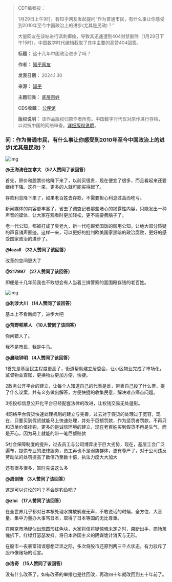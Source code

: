
> 
> CDT编者按：  
> 
> 1月29日上午9时，有知乎网友发起提问“作为普通市民，有什么事让你感受到2010年至今中国政治上的进步(尤其是民政)？”  
> 
> 大量网友在该帖进行讽刺揶揄，导致其迅速遭到404封禁删除（1月29日下午15时）。中国数字时代编辑截取了其中主要的高赞404回答。
> 
> 
> 
> 
> **标题：** 这十几年中国政治进步了吗？  
> 
> **作者：** [知乎网友](https://chinadigitaltimes.net/space/知乎)  
> 
> **发表日期：** 2024.1.30  
> 
> **来源：** [知乎](https://www.zhihu.com/question/641546831)  
> 
> **主题归类：** [底层百姓](https://chinadigitaltimes.net/space/底层百姓)  
> 
> **CDS收藏：** [公民馆](https://chinadigitaltimes.net/space/%E5%85%AC%E6%B0%91%E9%A6%86)  
> 
> **版权说明：** 该作品版权归原作者所有。中国数字时代仅对原作进行存档，以对抗中国的网络审查。[详细版权说明](https://chinadigitaltimes.net/chinese/copyright)。
> 
> 
> 


### 问：作为普通市民，有什么事让你感受到2010年至今中国政治上的进步(尤其是民政)？


![img](https://chinadigitaltimes.net/chinese/files/2024/01/17chinaproposals-web1-master1050.jpg)


**@王海涛在加拿大 （57人赞同了该回答）** 


首先，房价和股票价格降下来了，以前买很贵，现在便宜了很多，而且看起来还要继续下降。这样一来，更多的人就可能买得起了。


存款利息降下来了，如果老百姓去存款，不需要担心利息过高而吃亏。


新闻媒体的内容更丰富了，省去了调查记者那些堵心的揭露性内容，只能发出一种声音的媒体，让大家在观看时更加轻松，更不需要费脑子了。


老一代公知，都被打成了臭老九，新一代吃假爱国饭的御用公知，让绝大部分质疑的声音销声匿迹。这样一来，可以更好的批判欧美国家黑暗的政治腐败，更好的感受国家政治的进步了。


**@lazall （32人赞同了该回答）** 


改革的空间更大了


**@217997 （27人赞同了该回答）** 


即便是十几年前我也不敢想会有人当着三排警察的面围殴存钱的老百姓。


![img](https://chinadigitaltimes.net/chinese/files/2024/01/ehqdrl8xmoa91.gif)


**@利涉大川 （14人赞同了该回答）** 


基本上不看新闻了，进步大吧


**@荒野稻草人 （10人赞同了该回答）** 


你问错人了。


我不是市民，我是牛马。


**@晨晓钟明 （4人赞同了该回答）** 


1首先是基层民主程度更高了，街道帮助建立居委会，让小区物业完成了市场化，监督物业查账，更换物业更加方便，快捷。


2政务公开平台的建立，让每个人知道自己的代表是谁，带表自己投了什么票，提了什么议案，并有义务做出解答，方便快捷的收集民意，解决难点痛点问题。


3招投标信息公开化平台已经配套法律的改进，让权钱交易无处遁形。


4网络平台假货快速处理机制的建立与完善，过去对于假货的处理过于宽容，现在，只要买到假货就能马上快速处理，并处于巨额罚款，作为惩罚者罚款，不再只和货单价值挂钩，更多的是诚信环境的建立，现在老百姓买到假货不再是生气，而是开心，因为马上就能的带一笔巨额赔款


5社会保障制度的提升，过去员工与公司博弈出于巨大劣势，现在，基层工会广泛遍布，提供专业的法律服务，员工再也不是弱势群体，更有尊严了，对于公司违反劳动法的处罚提高了数倍乃至数十倍，执法力度大大加大


还有很多很多，暂时先说这么多


**@周剑锋 （3人赞同了该回答）** 


这是可以讨论的吗？不会是钓鱼吧？


**@zloi （17人赞同了该回答）** 


在全世界几乎都对日本核处理水排放鸦雀无声，不敢说话的时候，全方位、大音量、集中力量办大事骂日本，取得了日本等国的无比尊重。


在南京市场疑似出现圆形红色块，大家将信将疑惊魂未定之时，果断出手，商场羞愧拆下，红绿灯瑟瑟发抖。将日本帝国主义的阴谋诡计消灭与无形。


在股市一夜暴富错误思想泛滥之际，多次将股市还原到两三千点状态，有力驳斥了股市像赌场的谣言。


**@洛奇 （15人赞同了该回答）** 


没有什么改革了，如有改革的举措也是往回改，再改四十年就改回到五十年前了。

